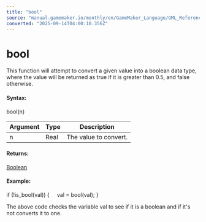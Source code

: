 ```yaml
---
title: "bool"
source: "manual.gamemaker.io/monthly/en/GameMaker_Language/GML_Reference/Variable_Functions/bool.htm"
converted: "2025-09-14T04:00:10.356Z"
---
```


# bool

This function will attempt to convert a given value into a boolean data type, where the value will be returned as true if it is greater than 0.5, and false otherwise.

#### Syntax:

bool(n)

| Argument | Type | Description |
| --- | --- | --- |
| n | Real | The value to convert. |

#### Returns:

[Boolean](../../GML_Overview/Data_Types.md)

#### **Example:**

if (!is\_bool(val))
{
    val = bool(val);
}

The above code checks the variable val to see if it is a boolean and if it's not converts it to one.